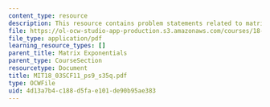 ```yaml
---
content_type: resource
description: This resource contains problem statements related to matrix exponentials.
file: https://ol-ocw-studio-app-production.s3.amazonaws.com/courses/18-03sc-differential-equations-fall-2011/4d13a7b4c188d5fae101de90b95ae383_MIT18_03SCF11_ps9_s35q.pdf
file_type: application/pdf
learning_resource_types: []
parent_title: Matrix Exponentials
parent_type: CourseSection
resourcetype: Document
title: MIT18_03SCF11_ps9_s35q.pdf
type: OCWFile
uid: 4d13a7b4-c188-d5fa-e101-de90b95ae383
---
```

